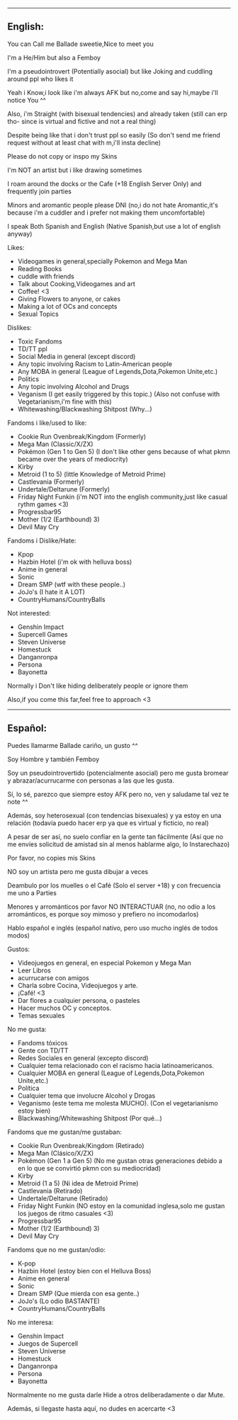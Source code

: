 ---------------
English:
---------------
You can Call me Ballade sweetie,Nice to meet you

I'm a He/Him but also a Femboy

I'm a pseudointrovert (Potentially asocial) but like Joking and cuddling around ppl who likes it

Yeah i Know,i look like i'm always AFK but no,come and say hi,maybe i'll notice You ^^

Also, i'm Straight (with bisexual tendencies) and already taken (still can erp tho- since is virtual and fictive and not a real thing)

Despite being like that i don't trust ppl so easily (So don't send me friend request without at least chat with m,i'll insta decline)

Please do not copy or inspo my Skins

I'm NOT an artist but i like drawing sometimes

I roam around the docks or the Cafe (+18 English Server Only) and frequently join parties

Minors and aromantic people please DNI (no,i do not hate Aromantic,it's because i'm a cuddler and i prefer not making them uncomfortable)

I speak Both Spanish and English (Native Spanish,but use a lot of english anyway) 

Likes:
- Videogames in general,specially Pokemon and Mega Man
- Reading Books
- cuddle with friends
- Talk about Cooking,Videogames and art
- Coffee! <3
- Giving Flowers to anyone, or cakes
- Making a lot of OCs and concepts
- Sexual Topics

Dislikes:
- Toxic Fandoms
- TD/TT ppl
- Social Media in general (except discord)
- Any topic involving Racism to Latin-American people
- Any MOBA in general (League of Legends,Dota,Pokemon Unite,etc.)
- Politics
- Any topic involving Alcohol and Drugs
- Veganism (I get easily triggered by this topic.) (Also not confuse with Vegetarianism,i'm fine with this)
- Whitewashing/Blackwashing Shitpost (Why...)

Fandoms i like/used to like:
- Cookie Run Ovenbreak/Kingdom (Formerly)
- Mega Man (Classic/X/ZX)
- Pokémon (Gen 1 to Gen 5) (I don't like other gens because of what pkmn became over the years of mediocrity)
- Kirby
- Metroid (1 to 5) (little Knowledge of Metroid Prime)
- Castlevania (Formerly)
- Undertale/Deltarune (Formerly)
- Friday Night Funkin (i'm NOT into the english community,just like casual rythm games <3)
- Progressbar95
- Mother (1/2 (Earthbound) 3)
- Devil May Cry

Fandoms i Dislike/Hate:
- Kpop
- Hazbin Hotel (i'm ok with helluva boss)
- Anime in general
- Sonic
- Dream SMP (wtf with these people..)
- JoJo's (I hate it A LOT)
- CountryHumans/CountryBalls

Not interested:
- Genshin Impact
- Supercell Games
- Steven Universe
- Homestuck
- Danganronpa
- Persona
- Bayonetta

Normally i Don't like hiding deliberately people or ignore them

Also,if you come this far,feel free to approach <3

------------
Español:
------------

Puedes llamarme Ballade cariño, un gusto ^^

Soy Hombre y también Femboy

Soy un pseudointrovertido (potencialmente asocial) pero me gusta bromear y abrazar/acurrucarme con personas a las que les gusta.

Sí, lo sé, parezco que siempre estoy AFK pero no, ven y saludame tal vez te note ^^

Además, soy heterosexual (con tendencias bisexuales) y ya estoy en una relación (todavía puedo hacer erp ya que es virtual y ficticio, no real)

A pesar de ser así, no suelo confíar en la gente tan fácilmente (Así que no me envíes solicitud de amistad sin al menos hablarme algo, lo Instarechazo)

Por favor, no copies mis Skins

NO soy un artista pero me gusta dibujar a veces

Deambulo por los muelles o el Café (Solo el server +18) y con frecuencia me uno a Parties

Menores y arrománticos por favor NO INTERACTUAR (no, no odio a los arrománticos, es porque soy mimoso y prefiero no incomodarlos)

Hablo español e inglés (español nativo, pero uso mucho inglés de todos modos)

Gustos:
- Videojuegos en general, en especial Pokemon y Mega Man
- Leer Libros
- acurrucarse con amigos
- Charla sobre Cocina, Videojuegos y arte.
- ¡Café! <3
- Dar flores a cualquier persona, o pasteles
- Hacer muchos OC y conceptos.
- Temas sexuales

No me gusta:
- Fandoms tóxicos
- Gente con TD/TT
- Redes Sociales en general (excepto discord)
- Cualquier tema relacionado con el racismo hacia latinoamericanos.
- Cualquier MOBA en general (League of Legends,Dota,Pokemon Unite,etc.)
- Política
- Cualquier tema que involucre Alcohol y Drogas
- Veganismo (este tema me molesta MUCHO). (Con el vegetarianismo estoy bien)
- Blackwashing/Whitewashing Shitpost (Por qué...)

Fandoms que me gustan/me gustaban:
- Cookie Run Ovenbreak/Kingdom (Retirado)
- Mega Man (Clásico/X/ZX)
- Pokémon (Gen 1 a Gen 5) (No me gustan otras generaciones debido a en lo que se convirtió pkmn con su mediocridad)
- Kirby
- Metroid (1 a 5) (Ni idea de Metroid Prime)
- Castlevania (Retirado)
- Undertale/Deltarune (Retirado)
- Friday Night Funkin (NO estoy en la comunidad inglesa,solo me gustan los juegos de ritmo casuales <3)
- Progressbar95
- Mother (1/2 (Earthbound) 3)
- Devil May Cry

Fandoms que no me gustan/odio:
- K-pop
- Hazbin Hotel (estoy bien con el Helluva Boss)
- Anime en general
- Sonic
- Dream SMP (Que mierda con esa gente..)
- JoJo's (Lo odio BASTANTE)
- CountryHumans/CountryBalls

No me interesa:
- Genshin Impact
- Juegos de Supercell
- Steven Universe
- Homestuck
- Danganronpa
- Persona
- Bayonetta

Normalmente no me gusta darle Hide a otros deliberadamente o dar Mute.

Además, si llegaste hasta aquí, no dudes en acercarte <3
